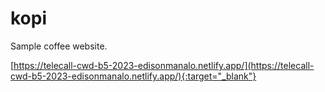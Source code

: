 # kopi

Sample coffee website.

[https://telecall-cwd-b5-2023-edisonmanalo.netlify.app/](https://telecall-cwd-b5-2023-edisonmanalo.netlify.app/){:target="_blank"}
